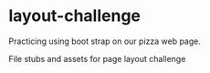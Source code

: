 layout-challenge
================
Practicing using boot strap on our pizza web page.

File stubs and assets for page layout challenge
